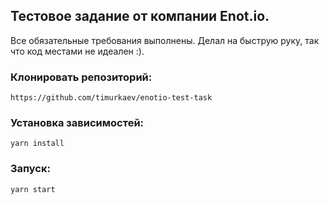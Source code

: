 ## Тестовое задание от компании Enot.io.

Все обязательные требования выполнены. Делал на быструю руку, так что код местами не идеален :).

### Клонировать репозиторий:
`https://github.com/timurkaev/enotio-test-task`

### Установка зависимостей:
`yarn install`

### Запуск:
`yarn start`
